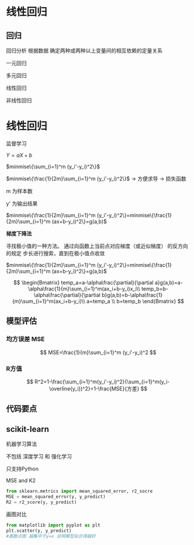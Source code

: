 # 线性回归

## 回归

回归分析 根据数据 确定两种或两种以上变量间的相互依赖的定量关系

一元回归

多元回归

线性回归

非线性回归



# 线性回归

监督学习

$Y=aX+b$

$minmise\{\sum_{i=1}^m (y_i'-y_i)^2\}$

$minmise\{\frac{1}{2m}\sum_{i=1}^m (y_i'-y_i)^2\}$ -> 方便求导 -> 损失函数

m 为样本数 

y' 为输出结果

$minmise\{\frac{1}{2m}\sum_{i=1}^m (y_i'-y_i)^2\}=minmise\{\frac{1}{2m}\sum_{i=1}^m (ax+b-y_i)^2\}=g(a,b)$

**梯度下降法**

寻找极小值的一种方法。 通过向函数上当前点对应梯度（或近似梯度） 的反方向的规定 步长进行搜索，直到在极小值点收敛



$minmise\{\frac{1}{2m}\sum_{i=1}^m (y_i'-y_i)^2\}=minmise\{\frac{1}{2m}\sum_{i=1}^m (ax+b-y_i)^2\}=g(a,b)$


$$
\begin{Bmatrix}
temp_a=a-\alpha\frac{\partial}{\partial a}g(a,b)=a-\alpha\frac{1}{m}\sum_{i=1}^m(ax_i+b-y_i)x_i\\
temp_b=b-\alpha\frac{\partial}{\partial b}g(a,b)=b-\alpha\frac{1}{m}\sum_{i=1}^m(ax_i+b-y_i)\\
a=temp_a \\
b=temp_b
\end{Bmatrix}
$$


## 模型评估

### 均方误差 MSE

$$
MSE=\frac{1}{m}\sum_{i=1}^m (y_i'-y_i)^2
$$

### R方值

$$
R^2=1-\frac{\sum_{i=1}^m(y_i'-y_i)^2}{\sum_{i=1}^m(y_i-\overline{y_i})^2}=1-\frac{MSE}{方差}
$$



## 代码要点



## scikit-learn

机器学习算法

不包括 深度学习 和 强化学习

只支持Python 



MSE and K2

```python
from sklearn.metrics import mean_squared_error, r2_socre
MSE = mean_squared_error(y, y_predict)
R2 = r2_score(y, y_predict)
```



画图对比

```python
from matplotlib import pyplot as plt
plt.scatter(y, y_predict)
#画散点图 越集中于y=x 说明模型拟合得越好
```

